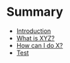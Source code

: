 # Summary

* [Introduction](README.md)
* [What is XYZ?](first-question.md)
* [How can I do X?](second-question.md)
* [Test](test.md)


